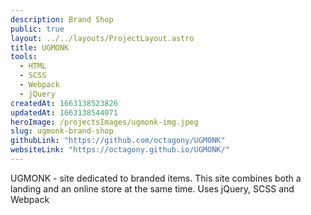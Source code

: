 ```yaml
---
description: Brand Shop
public: true
layout: ../../layouts/ProjectLayout.astro
title: UGMONK
tools:
  - HTML
  - SCSS
  - Webpack
  - jQuery
createdAt: 1663138523826
updatedAt: 1663138544071
heroImage: /projectsImages/ugmonk-img.jpeg
slug: ugmonk-brand-shop
githubLink: "https://github.com/octagony/UGMONK"
websiteLink: "https://octagony.github.io/UGMONK/"
---
```


UGMONK - site dedicated to branded items. This site combines both a landing and an online store at the same time. Uses jQuery, SCSS and Webpack
